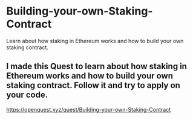 # Building-your-own-Staking-Contract
Learn about how staking in Ethereum works and how to build your own staking contract.

## I made this Quest to learn about how staking in Ethereum works and how to build your own staking contract. Follow it and try to apply on your code.
https://openquest.xyz/quest/Building-your-own-Staking-Contract
